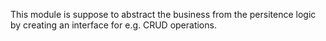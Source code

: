 This module is suppose to abstract the business from the persitence logic by creating an interface for e.g. CRUD operations. 
